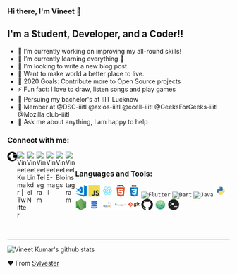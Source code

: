 ### Hi there, I'm Vineet 👋

## I'm a Student, Developer, and a Coder!!
- 🔭 I’m currently working on improving my all-round skills!
- 🌱 I’m currently learning everything 🤣
- 👯 I’m looking to write a new blog post
- 💫 Want to make world a better place to live.
- 🥅 2020 Goals: Contribute more to Open Source projects
- ⚡ Fun fact: I love to draw, listen songs and play games
- 🏫 Persuing my bachelor's at IIIT Lucknow
- 🤗 Member at @DSC-iiitl @axios-iiitl @ecell-iiitl @GeeksForGeeks-iiitl @Mozilla club-iiitl
- 💬 Ask me about anything, I am happy to help

### Connect with me:

<span>
<a href="">
  <img align="left" alt="Vineet Kumar | Website" width="22px" src="https://raw.githubusercontent.com/iconic/open-iconic/master/svg/globe.svg" />
 <a href="https://twitter.com/Vineet_ok">
  <img align="left" alt="Vineet Kumar | Twitter" width="22px" src="https://cdn.jsdelivr.net/npm/simple-icons@v3/icons/twitter.svg" />
</a>
<a href="https://www.linkedin.com/in/vineet-kumar-a67792197/">
  <img align="left" alt="Vineet LinkdeIN" width="22px" src="https://cdn.jsdelivr.net/npm/simple-icons@v3/icons/linkedin.svg" />
</a>
<a href="https://t.me/Elvis_op">
  <img align="left" alt="Vineet Telegram" width="22px" src="https://cdn.jsdelivr.net/npm/simple-icons@v3/icons/telegram.svg" />
</a>
<a href="mailto:vk.vempire@gmail.com/">
  <img align="left" alt="Vineet E-mail" width="22px" src="https://cdn.jsdelivr.net/npm/simple-icons@3.2.0/icons/gmail.svg" />
</a>
<a href="">
  <img align="left" alt="Vineet Blogs" width="22px" src="https://cdn.jsdelivr.net/npm/simple-icons@3.2.0/icons/medium.svg" />
</a>
<a href="https://www.instagram.com/elvis_op/">
  <img align="left" alt="Vineet instagram" width="22px" src="https://cdn.jsdelivr.net/npm/simple-icons@v3/icons/instagram.svg" />
</a>
<span>

<br />

### Languages and Tools:

<code><img width="26px" alt="Visual studio code" src="https://raw.githubusercontent.com/github/explore/80688e429a7d4ef2fca1e82350fe8e3517d3494d/topics/visual-studio-code/visual-studio-code.png"></code>
<code><img width="26px" alt="JavaScript" src="https://raw.githubusercontent.com/github/explore/80688e429a7d4ef2fca1e82350fe8e3517d3494d/topics/javascript/javascript.png"></code>
<code><img width="26px" alt="React" src="https://raw.githubusercontent.com/github/explore/80688e429a7d4ef2fca1e82350fe8e3517d3494d/topics/react/react.png"></code>
<code><img width="26px" alt="HTML5" src="https://raw.githubusercontent.com/github/explore/80688e429a7d4ef2fca1e82350fe8e3517d3494d/topics/html/html.png"></code>
<code><img width="26px" alt="CSS3" src="https://raw.githubusercontent.com/github/explore/80688e429a7d4ef2fca1e82350fe8e3517d3494d/topics/css/css.png"></code>
<code><img width="26px" alt="Flutter" src="https://www.codemate.com/wp-content/uploads/2016/02/flutter-logo-round.png"></code>
<code><img width="26px" alt="Dart" src="https://styles.redditmedia.com/t5_2sut9/styles/communityIcon_f1uukpexwpj11.jpg?format=pjpg&s=23f3640494195e4fb388298f93f9667f5746e4ff"></code>
<code><img width="26px" alt="Java" src="https://upload.wikimedia.org/wikipedia/en/thumb/3/30/Java_programming_language_logo.svg/1200px-Java_programming_language_logo.svg.png"></code>
<code><img width="26px" alt="Python" src="https://raw.githubusercontent.com/github/explore/80688e429a7d4ef2fca1e82350fe8e3517d3494d/topics/python/python.png"></code>
<code><img width="26px" alt="Node.js" src="https://raw.githubusercontent.com/github/explore/80688e429a7d4ef2fca1e82350fe8e3517d3494d/topics/nodejs/nodejs.png"></code>
<code><img width="26px" alt="SQL" src="https://raw.githubusercontent.com/github/explore/80688e429a7d4ef2fca1e82350fe8e3517d3494d/topics/sql/sql.png"></code>
<code><img width="26px" alt="MySQL" src="https://raw.githubusercontent.com/github/explore/80688e429a7d4ef2fca1e82350fe8e3517d3494d/topics/mysql/mysql.png"></code>
<code><img width="26px" alt="MongoDB" src="https://raw.githubusercontent.com/github/explore/80688e429a7d4ef2fca1e82350fe8e3517d3494d/topics/mongodb/mongodb.png"></code>
<code><img width="26px" alt="Git" src="https://raw.githubusercontent.com/github/explore/80688e429a7d4ef2fca1e82350fe8e3517d3494d/topics/git/git.png"></code>
<code><img width="26px" alt="GitHub" src="https://raw.githubusercontent.com/github/explore/78df643247d429f6cc873026c0622819ad797942/topics/github/github.png"></code>
<code><img width="26px" alt="atom" src="https://raw.githubusercontent.com/github/explore/80688e429a7d4ef2fca1e82350fe8e3517d3494d/topics/atom/atom.png"></code>
<code><img width="26px" alt="Terminal" src="https://raw.githubusercontent.com/github/explore/80688e429a7d4ef2fca1e82350fe8e3517d3494d/topics/terminal/terminal.png"></code>

<br />
<br />

---
![Vineet Kumar's github stats](https://github-readme-stats.vercel.app/api?username=Sylvester-dev&show_icons=true&hide_border=true&count_private=true)


❤ From [Sylvester](https://github.com/Sylvester-dev)
